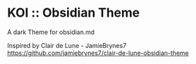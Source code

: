# KOI :: Obsidian Theme

A dark Theme for obsidian.md 

Inspired by Clair de Lune - JamieBrynes7
https://github.com/jamiebrynes7/clair-de-lune-obsidian-theme

